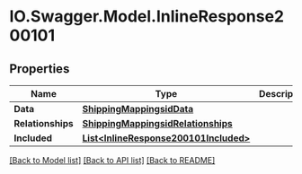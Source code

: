 # IO.Swagger.Model.InlineResponse200101
## Properties

Name | Type | Description | Notes
------------ | ------------- | ------------- | -------------
**Data** | [**ShippingMappingsidData**](ShippingMappingsidData.md) |  | [optional] 
**Relationships** | [**ShippingMappingsidRelationships**](ShippingMappingsidRelationships.md) |  | [optional] 
**Included** | [**List&lt;InlineResponse200101Included&gt;**](InlineResponse200101Included.md) |  | [optional] 

[[Back to Model list]](../README.md#documentation-for-models) [[Back to API list]](../README.md#documentation-for-api-endpoints) [[Back to README]](../README.md)

